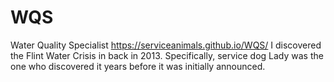 # WQS
Water Quality Specialist https://serviceanimals.github.io/WQS/
I discovered the Flint Water Crisis in back in 2013.  Specifically, service dog Lady was the one who discovered it years before it was initially announced.


